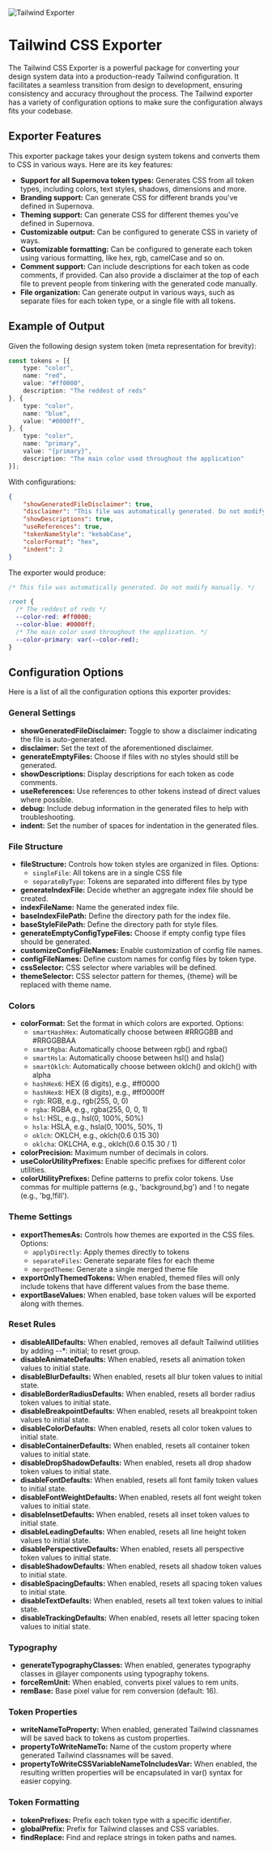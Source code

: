 ![Tailwind Exporter](https://raw.githubusercontent.com/Supernova-Studio/exporters/main/exporters/tailwind/resources/header.png)

# Tailwind CSS Exporter

The Tailwind CSS Exporter is a powerful package for converting your design system data into a production-ready Tailwind configuration. It facilitates a seamless transition from design to development, ensuring consistency and accuracy throughout the process. The Tailwind exporter has a variety of configuration options to make sure the configuration always fits your codebase.

## Exporter Features

This exporter package takes your design system tokens and converts them to CSS in various ways. Here are its key features:

- **Support for all Supernova token types:** Generates CSS from all token types, including colors, text styles, shadows, dimensions and more.
- **Branding support:** Can generate CSS for different brands you've defined in Supernova.
- **Theming support:** Can generate CSS for different themes you've defined in Supernova.
- **Customizable output:** Can be configured to generate CSS in variety of ways.
- **Customizable formatting:** Can be configured to generate each token using various formatting, like hex, rgb, camelCase and so on.
- **Comment support:** Can include descriptions for each token as code comments, if provided. Can also provide a disclaimer at the top of each file to prevent people from tinkering with the generated code manually.
- **File organization:** Can generate output in various ways, such as separate files for each token type, or a single file with all tokens.

## Example of Output

Given the following design system token (meta representation for brevity):

```typescript
const tokens = [{
    type: "color",
    name: "red",
    value: "#ff0000",
    description: "The reddest of reds"
}, {
    type: "color",
    name: "blue",
    value: "#0000ff",
}, {
    type: "color",
    name: "primary",
    value: "{primary}",
    description: "The main color used throughout the application"
}];
```

With configurations:

```json
{
    "showGeneratedFileDisclaimer": true,
    "disclaimer": "This file was automatically generated. Do not modify manually.",
    "showDescriptions": true,
    "useReferences": true,
    "tokenNameStyle": "kebabCase",
    "colorFormat": "hex",
    "indent": 2
}
```

The exporter would produce:

```css
/* This file was automatically generated. Do not modify manually. */

:root {
  /* The reddest of reds */
  --color-red: #ff0000;
  --color-blue: #0000ff;
  /* The main color used throughout the application. */
  --color-primary: var(--color-red);
}
```

## Configuration Options

Here is a list of all the configuration options this exporter provides:

### General Settings
- **showGeneratedFileDisclaimer:** Toggle to show a disclaimer indicating the file is auto-generated.
- **disclaimer:** Set the text of the aforementioned disclaimer.
- **generateEmptyFiles:** Choose if files with no styles should still be generated.
- **showDescriptions:** Display descriptions for each token as code comments.
- **useReferences:** Use references to other tokens instead of direct values where possible.
- **debug:** Include debug information in the generated files to help with troubleshooting.
- **indent:** Set the number of spaces for indentation in the generated files.

### File Structure
- **fileStructure:** Controls how token styles are organized in files. Options:
  - `singleFile`: All tokens are in a single CSS file
  - `separateByType`: Tokens are separated into different files by type
- **generateIndexFile:** Decide whether an aggregate index file should be created.
- **indexFileName:** Name the generated index file.
- **baseIndexFilePath:** Define the directory path for the index file.
- **baseStyleFilePath:** Define the directory path for style files.
- **generateEmptyConfigTypeFiles:** Choose if empty config type files should be generated.
- **customizeConfigFileNames:** Enable customization of config file names.
- **configFileNames:** Define custom names for config files by token type.
- **cssSelector:** CSS selector where variables will be defined.
- **themeSelector:** CSS selector pattern for themes, {theme} will be replaced with theme name.

### Colors
- **colorFormat:** Set the format in which colors are exported. Options:
  - `smartHashHex`: Automatically choose between #RRGGBB and #RRGGBBAA
  - `smartRgba`: Automatically choose between rgb() and rgba()
  - `smartHsla`: Automatically choose between hsl() and hsla()
  - `smartOklch`: Automatically choose between oklch() and oklch() with alpha
  - `hashHex6`: HEX (6 digits), e.g., #ff0000
  - `hashHex8`: HEX (8 digits), e.g., #ff0000ff
  - `rgb`: RGB, e.g., rgb(255, 0, 0)
  - `rgba`: RGBA, e.g., rgba(255, 0, 0, 1)
  - `hsl`: HSL, e.g., hsl(0, 100%, 50%)
  - `hsla`: HSLA, e.g., hsla(0, 100%, 50%, 1)
  - `oklch`: OKLCH, e.g., oklch(0.6 0.15 30)
  - `oklcha`: OKLCHA, e.g., oklch(0.6 0.15 30 / 1)
- **colorPrecision:** Maximum number of decimals in colors.
- **useColorUtilityPrefixes:** Enable specific prefixes for different color utilities.
- **colorUtilityPrefixes:** Define patterns to prefix color tokens. Use commas for multiple patterns (e.g., 'background,bg') and ! to negate (e.g., 'bg,!fill').

### Theme Settings
- **exportThemesAs:** Controls how themes are exported in the CSS files. Options:
  - `applyDirectly`: Apply themes directly to tokens
  - `separateFiles`: Generate separate files for each theme
  - `mergedTheme`: Generate a single merged theme file
- **exportOnlyThemedTokens:** When enabled, themed files will only include tokens that have different values from the base theme.
- **exportBaseValues:** When enabled, base token values will be exported along with themes.

### Reset Rules
- **disableAllDefaults:** When enabled, removes all default Tailwind utilities by adding --*: initial; to reset group.
- **disableAnimateDefaults:** When enabled, resets all animation token values to initial state.
- **disableBlurDefaults:** When enabled, resets all blur token values to initial state.
- **disableBorderRadiusDefaults:** When enabled, resets all border radius token values to initial state.
- **disableBreakpointDefaults:** When enabled, resets all breakpoint token values to initial state.
- **disableColorDefaults:** When enabled, resets all color token values to initial state.
- **disableContainerDefaults:** When enabled, resets all container token values to initial state.
- **disableDropShadowDefaults:** When enabled, resets all drop shadow token values to initial state.
- **disableFontDefaults:** When enabled, resets all font family token values to initial state.
- **disableFontWeightDefaults:** When enabled, resets all font weight token values to initial state.
- **disableInsetDefaults:** When enabled, resets all inset token values to initial state.
- **disableLeadingDefaults:** When enabled, resets all line height token values to initial state.
- **disablePerspectiveDefaults:** When enabled, resets all perspective token values to initial state.
- **disableShadowDefaults:** When enabled, resets all shadow token values to initial state.
- **disableSpacingDefaults:** When enabled, resets all spacing token values to initial state.
- **disableTextDefaults:** When enabled, resets all text token values to initial state.
- **disableTrackingDefaults:** When enabled, resets all letter spacing token values to initial state.

### Typography
- **generateTypographyClasses:** When enabled, generates typography classes in @layer components using typography tokens.
- **forceRemUnit:** When enabled, converts pixel values to rem units.
- **remBase:** Base pixel value for rem conversion (default: 16).

### Token Properties
- **writeNameToProperty:** When enabled, generated Tailwind classnames will be saved back to tokens as custom properties.
- **propertyToWriteNameTo:** Name of the custom property where generated Tailwind classnames will be saved.
- **propertyToWriteCSSVariableNameToIncludesVar:** When enabled, the resulting written properties will be encapsulated in var() syntax for easier copying.

### Token Formatting
- **tokenPrefixes:** Prefix each token type with a specific identifier.
- **globalPrefix:** Prefix for Tailwind classes and CSS variables.
- **findReplace:** Find and replace strings in token paths and names.
